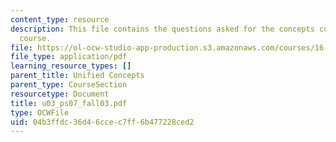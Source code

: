 ```yaml
---
content_type: resource
description: This file contains the questions asked for the concepts covered in the
  course.
file: https://ol-ocw-studio-app-production.s3.amazonaws.com/courses/16-01-unified-engineering-i-ii-iii-iv-fall-2005-spring-2006/04b3ffdc36d46ccec7ff6b477228ced2_u03_ps07_fall03.pdf
file_type: application/pdf
learning_resource_types: []
parent_title: Unified Concepts
parent_type: CourseSection
resourcetype: Document
title: u03_ps07_fall03.pdf
type: OCWFile
uid: 04b3ffdc-36d4-6cce-c7ff-6b477228ced2
---
```

